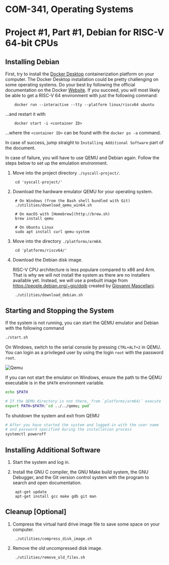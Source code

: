 COM-341, Operating Systems
==========================
# Project #1, Part #1, Debian for RISC-V 64-bit CPUs

## Installing Debian

First, try to install the [Docker Desktop](https://www.docker.com/products/docker-desktop) containerization platform on your computer. The Docker Desktop installation could be pretty challenging on some operating systems. Do your best by following the official documentation on the Docker [Website](https://docs.docker.com/desktop). If you succeed, you will most likely be able to get a RISC-V 64 environment with just the following command:

        docker run --interactive --tty --platform linux/riscv64 ubuntu

...and restart it with

        docker start -i <container ID>

...where the `<container ID>` can be found with the `docker ps -a` command.

In case of success, jump straight to `Installing Additional Software` part of the document.

In case of failure, you will have to use QEMU and Debian again. Follow the steps below to set up the emulation environment.

1. Move into the project directory `./syscall-project/`.

        cd 'syscall-project/'

2. Download the hardware emulator QEMU for your operating system.

        # On Windows (from the Bash shell bundled with Git)
        ./utilities/download_qemu_win64.sh

        # On macOS with [Homebrew](http://brew.sh)
        brew install qemu

        # On Ubuntu Linux
        sudo apt install curl qemu-system

3. Move into the directory `./platforms/arm64`.

        cd 'platforms/riscv64/'

4. Download the Debian disk image.

   RISC-V CPU architecture is less populare compared to x86 and Arm. That is why we will not install the system as there are no installers available yet. Instead, we will use a prebuilt image from <https://people.debian.org/~gio/dqib> created by [Giovanni Mascellani](https://wiki.debian.org/GiovanniMascellani).

        ./utilities/download_debian.sh

## Starting and Stopping the System

If the system is not running, you can start the QEMU emulator and Debian with the following command

```bash
./start.sh
```

On Windows, switch to the serial console by pressing `CTRL+ALT+2` in QEMU. You can login as a privileged user by using the login `root` with the password `root`.

![Qemu](https://i.imgur.com/WD8RVzq.png)

If you can not start the emulator on Windows, ensure the path to the QEMU executable is in the `$PATH` environment variable.

```bash
echo $PATH

# If the QEMU directory is not there, from `platforms/arm64/` execute
export PATH=$PATH:`cd ../../qemu; pwd`
```

To shutdown the system and exit from QEMU

```bash
# After you have started the system and logged-in with the user name
# and password specified during the installation process
systemctl poweroff
```

## Installing Additional Software

1. Start the system and log in.

2. Install the GNU C compiler, the GNU Make build system, the GNU Debugger, and the Git version control system with the program to search and open documentation.

        apt-get update
        apt-get install gcc make gdb git man

## Cleanup [Optional]

1. Compress the virtual hard drive image file to save some space on your computer.

        ./utilities/compress_disk_image.sh

2. Remove the old uncompressed disk image.

        ./utilities/remove_old_files.sh
